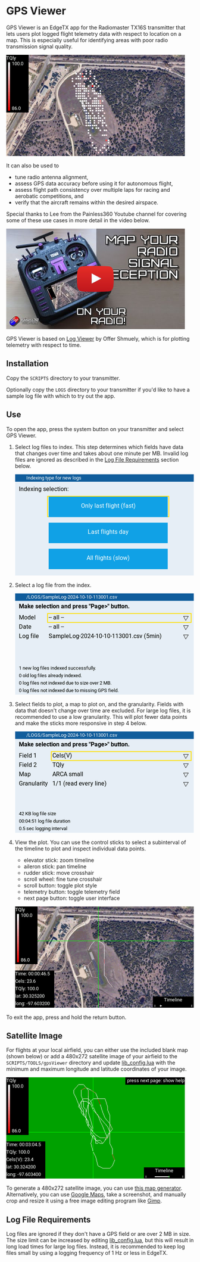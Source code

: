 # GPS Viewer

GPS Viewer is an EdgeTX app for the Radiomaster TX16S transmitter that lets users plot logged flight telemetry data with respect to location on a map.  This is especially useful for identifying areas with poor radio transmission signal quality.

![screenshot](images/screenshot_points.png)

It can also be used to
- tune radio antenna alignment,
- assess GPS data accuracy before using it for autonomous flight,
- assess flight path consistency over multiple laps for racing and aerobatic competitions, and
- verify that the aircraft remains within the desired airspace.

Special thanks to Lee from the Painless360 Youtube channel for covering some of these use cases in more detail in the video below.

[![Painless360 Youtube Review Video](images/review_video_thumbnail.jpg)](https://www.youtube.com/watch?v=e8nbd5bs0Eg)

GPS Viewer is based on [Log Viewer](https://github.com/offer-shmuely/edgetx-x10-scripts/wiki/LogViewer) by Offer Shmuely, which is for plotting telemetry with respect to time.

## Installation

Copy the `SCRIPTS` directory to your transmitter.

Optionally copy the `LOGS` directory to your transmitter if you'd like to have a sample log file with which to try out the app.

## Use

To open the app, press the system button on your transmitter and select GPS Viewer.

1. Select log files to index.  This step determines which fields have data that changes over time and takes about one minute per MB.  Invalid log files are ignored as described in the [Log File Requirements](#log-file-requirements) section below.

    ![screenshot](images/step_01.png)

2. Select a log file from the index.

    ![screenshot](images/step_02.png)

3. Select fields to plot, a map to plot on, and the granularity.  Fields with data that doesn't change over time are excluded.  For large log files, it is recommended to use a low granularity.  This will plot fewer data points and make the sticks more responsive in step 4 below.

    ![screenshot](images/step_03.png)

4. View the plot.  You can use the control sticks to select a subinterval of the timeline to plot and inspect individual data points.

    - elevator stick: zoom timeline
    - aileron stick: pan timeline
    - rudder stick: move crosshair
    - scroll wheel: fine tune crosshair
    - scroll button: toggle plot style
    - telemetry button: toggle telemetry field
    - next page button: toggle user interface

    ![screenshot](images/step_04.png)

To exit the app, press and hold the return button.

## Satellite Image

For flights at your local airfield, you can either use the included blank map (shown below) or add a 480x272 satellite image of your airfield to the `SCRIPTS/TOOLS/gpsViewer` directory and update [lib_config.lua](SCRIPTS/TOOLS/gpsViewer/lib_config.lua) with the minimum and maximum longitude and latitude coordinates of your image.

![screenshot](images/blank_map.png)

To generate a 480x272 satellite image, you can use [this map generator](https://ethosmap.hobby4life.nl/).  Alternatively, you can use [Google Maps](https://www.google.com/maps), take a screenshot, and manually crop and resize it using a free image editing program like [Gimp](https://www.gimp.org/).

## Log File Requirements

Log files are ignored if they don't have a GPS field or are over 2 MB in size.  The size limit can be increased by editing [lib_config.lua](SCRIPTS/TOOLS/gpsViewer/lib_config.lua), but this will result in long load times for large log files.  Instead, it is recommended to keep log files small by using a logging frequency of 1 Hz or less in EdgeTX.